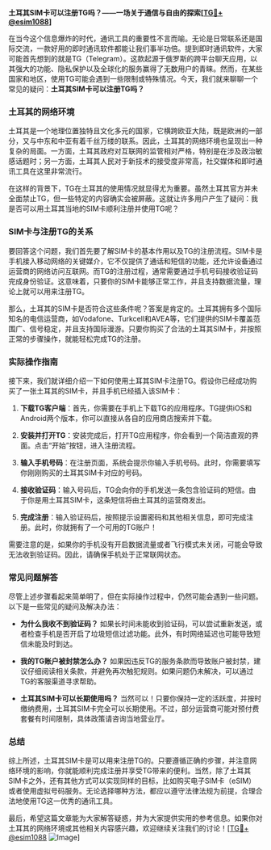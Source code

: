 **土耳其SIM卡可以注册TG吗？——一场关于通信与自由的探索[[TG💪+ @esim1088](https://t.me/s/esim1088)]**

在当今这个信息爆炸的时代，通讯工具的重要性不言而喻。无论是日常联系还是国际交流，一款好用的即时通讯软件都能让我们事半功倍。提到即时通讯软件，大家可能首先想到的就是TG（Telegram）。这款起源于俄罗斯的跨平台聊天应用，以其强大的功能、隐私保护以及全球化的服务赢得了无数用户的青睐。然而，在某些国家和地区，使用TG可能会遇到一些限制或特殊情况。今天，我们就来聊聊一个常见的疑问：**土耳其SIM卡可以注册TG吗？**

### 土耳其的网络环境

土耳其是一个地理位置独特且文化多元的国家，它横跨欧亚大陆，既是欧洲的一部分，又与中东和中亚有着千丝万缕的联系。因此，土耳其的网络环境也呈现出一种复杂的局面。一方面，土耳其政府对互联网的监管相对严格，特别是在涉及政治敏感话题时；另一方面，土耳其人民对于新技术的接受度非常高，社交媒体和即时通讯工具在这里非常流行。

在这样的背景下，TG在土耳其的使用情况就显得尤为重要。虽然土耳其官方并未全面禁止TG，但一些特定的内容确实会被屏蔽。这就让许多用户产生了疑问：我是否可以用土耳其当地的SIM卡顺利注册并使用TG呢？

### SIM卡与注册TG的关系

要回答这个问题，我们首先要了解SIM卡的基本作用以及TG的注册流程。SIM卡是手机接入移动网络的关键媒介，它不仅提供了通话和短信的功能，还允许设备通过运营商的网络访问互联网。而TG的注册过程，通常需要通过手机号码接收验证码完成身份验证。这意味着，只要你的SIM卡能够正常工作，并且支持数据流量，理论上就可以用来注册TG。

那么，土耳其的SIM卡是否符合这些条件呢？答案是肯定的。土耳其拥有多个国际知名的电信运营商，如Vodafone、Turkcell和AVEA等，它们提供的SIM卡覆盖范围广、信号稳定，并且支持国际漫游。只要你购买了合法的土耳其SIM卡，并按照正常的步骤操作，就能轻松完成TG的注册。

### 实际操作指南

接下来，我们就详细介绍一下如何使用土耳其SIM卡注册TG。假设你已经成功购买了一张土耳其的SIM卡，并且手机已经插入该SIM卡：

1. **下载TG客户端**：首先，你需要在手机上下载TG的应用程序。TG提供iOS和Android两个版本，你可以直接从各自的应用商店搜索并下载。

2. **安装并打开TG**：安装完成后，打开TG应用程序，你会看到一个简洁直观的界面。点击“开始”按钮，进入注册流程。

3. **输入手机号码**：在注册页面，系统会提示你输入手机号码。此时，你需要填写你刚刚购买的土耳其SIM卡对应的号码。

4. **接收验证码**：输入号码后，TG会向你的手机发送一条包含验证码的短信。由于你是用土耳其SIM卡，这条短信将由土耳其的运营商发出。

5. **完成注册**：输入验证码后，按照提示设置密码和其他相关信息，即可完成注册。此时，你就拥有了一个可用的TG账户！

需要注意的是，如果你的手机没有开启数据流量或者飞行模式未关闭，可能会导致无法收到验证码。因此，请确保手机处于正常联网状态。

### 常见问题解答

尽管上述步骤看起来简单明了，但在实际操作过程中，仍然可能会遇到一些问题。以下是一些常见的疑问及解决办法：

- **为什么我收不到验证码？**
  如果长时间未能收到验证码，可以尝试重新发送，或者检查手机是否开启了垃圾短信过滤功能。此外，有时网络延迟也可能导致短信未能及时到达。

- **我的TG账户被封禁怎么办？**
  如果因违反TG的服务条款而导致账户被封禁，建议仔细阅读相关条款，并避免再次触犯规则。如果问题仍未解决，可以通过TG的客服渠道寻求帮助。

- **土耳其SIM卡可以长期使用吗？**
  当然可以！只要你保持一定的活跃度，并按时缴纳费用，土耳其SIM卡完全可以长期使用。不过，部分运营商可能对预付费套餐有时间限制，具体政策请咨询当地营业厅。

### 总结

综上所述，土耳其SIM卡是可以用来注册TG的。只要遵循正确的步骤，并注意网络环境的影响，你就能顺利完成注册并享受TG带来的便利。当然，除了土耳其SIM卡之外，还有其他方式可以实现同样的目标，比如购买电子SIM卡（eSIM）或者使用虚拟号码服务。无论选择哪种方法，都应以遵守法律法规为前提，合理合法地使用TG这一优秀的通讯工具。

最后，希望这篇文章能为大家解答疑惑，并为大家提供实用的参考信息。如果你对土耳其的网络环境或其他相关内容感兴趣，欢迎继续关注我们的讨论！[[TG💪+ @esim1088](https://t.me/s/esim1088) ![Image](https://i.postimg.cc/4NQfJmqS/Snipaste-2025-05-13-00-14-12.png)]